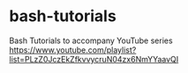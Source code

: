# bash-tutorials
Bash Tutorials to accompany YouTube series 
https://www.youtube.com/playlist?list=PLzZ0JczEkZfkvvycruN04zx6NmYYaavQI
